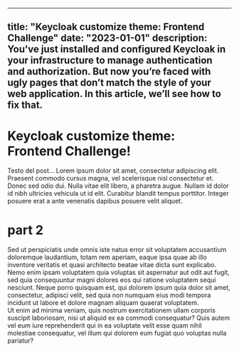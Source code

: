 
---
title: "Keycloak customize theme: Frontend Challenge"
date: "2023-01-01"
description: You've just installed and configured Keycloak in your infrastructure to manage authentication and authorization. But now you’re faced with ugly pages that don’t match the style of your web application. In this article, we’ll see how to fix that.
---
# Keycloak customize theme: Frontend Challenge!
Testo del post...
Lorem ipsum dolor sit amet, consectetur adipiscing elit. Praesent commodo cursus magna, vel scelerisque nisl consectetur et. Donec sed odio dui. Nulla vitae elit libero, a pharetra augue. Nullam id dolor id nibh ultricies vehicula ut id elit. Curabitur blandit tempus porttitor. Integer posuere erat a ante venenatis dapibus posuere velit aliquet.
<br />
# part 2
Sed ut perspiciatis unde omnis iste natus error sit voluptatem accusantium doloremque laudantium, totam rem aperiam, eaque ipsa quae ab illo inventore veritatis et quasi architecto beatae vitae dicta sunt explicabo. Nemo enim ipsam voluptatem quia voluptas sit aspernatur aut odit aut fugit, sed quia consequuntur magni dolores eos qui ratione voluptatem sequi nesciunt. Neque porro quisquam est, qui dolorem ipsum quia dolor sit amet, consectetur, adipisci velit, sed quia non numquam eius modi tempora incidunt ut labore et dolore magnam aliquam quaerat voluptatem. 
 <br>
Ut enim ad minima veniam, quis nostrum exercitationem ullam corporis suscipit laboriosam, nisi ut aliquid ex ea commodi consequatur? Quis autem vel eum iure reprehenderit qui in ea voluptate velit esse quam nihil molestiae consequatur, vel illum qui dolorem eum fugiat quo voluptas nulla pariatur?